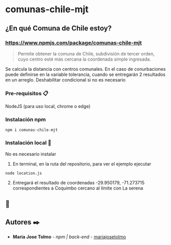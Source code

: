 # comunas-chile-mjt  
## ¿En qué Comuna de Chile estoy?
### https://www.npmjs.com/package/comunas-chile-mjt

> Permite obtener la comuna de Chile, subdivisión de tercer orden, cuyo centro esté más cercana la coordenada simple ingresada.

 Se calcula la distancia con centros comunales. 
 En el caso de conurbaciones puede definirse en la variable tolerancia, cuando se entregarán 2 resultados en un arreglo. Deshabilitar condicional si no es necesario

### Pre-requisitos 📋

NodeJS
(para uso local, chrome o edge)

### Instalación npm

```
npm i comunas-chile-mjt
```
### Instalación local 🔧

No es necesario instalar
1. En terminal, en la ruta del repositorio, para ver el ejemplo ejecutar
````
node location.js
````
2. Entregará el resultado de coordenadas -29.950179, -71.273715 correspondientes a Coquimbo cercano al límite con La serena


##  🔩



## Autores ✒️

- **Maria Jose Tolmo** - _npm | back-end_ - [mariajosetolmo](https://github.com/mjtBootcamp)
